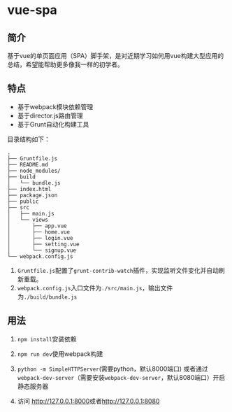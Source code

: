 # vue-spa

## 简介

基于vue的单页面应用（SPA）脚手架，是对近期学习如何用vue构建大型应用的总结，希望能帮助更多像我一样的初学者。

## 特点

* 基于webpack模块依赖管理
* 基于director.js路由管理
* 基于Grunt自动化构建工具

目录结构如下：

	.
	├── Gruntfile.js
	├── README.md
	├── node_modules/
	├── build
	│   └── bundle.js
	├── index.html
	├── package.json
	├── public
	├── src
	│   ├── main.js
	│   └── views
	│       ├── app.vue
	│       ├── home.vue
	│       ├── login.vue
	│       ├── setting.vue
	│       └── signup.vue
	└── webpack.config.js
	
1. `Gruntfile.js`配置了`grunt-contrib-watch`插件，实现监听文件变化并自动刷新重载。
2. `webpack.config.js`入口文件为`./src/main.js`，输出文件为`./build/bundle.js`

## 用法

1. `npm install`安装依赖

2. `npm run dev`使用webpack构建

3. `python -m SimpleHTTPServer`(需要python，默认8000端口) 或者通过`webpack-dev-server`（需要安装`webpack-dev-server`，默认8080端口）开启静态服务器

4. 访问 <http://127.0.0.1:8000>或者<http://127.0.0.1:8080>
